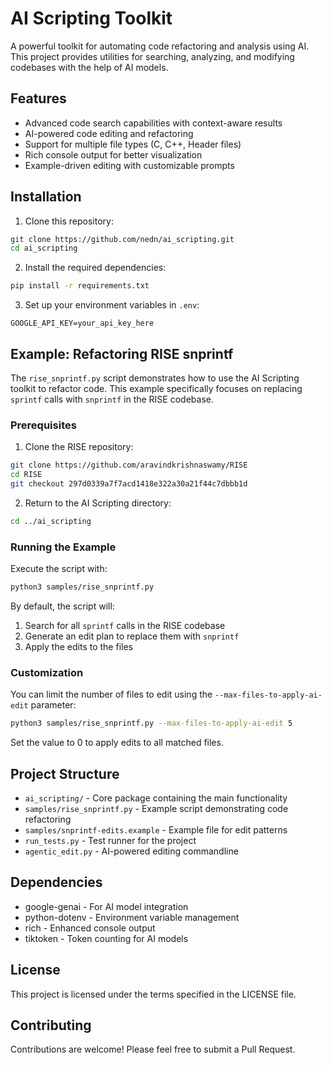 # AI Scripting Toolkit

A powerful toolkit for automating code refactoring and analysis using AI. This project provides utilities for searching, analyzing, and modifying codebases with the help of AI models.

## Features

- Advanced code search capabilities with context-aware results
- AI-powered code editing and refactoring
- Support for multiple file types (C, C++, Header files)
- Rich console output for better visualization
- Example-driven editing with customizable prompts

## Installation

1. Clone this repository:
```bash
git clone https://github.com/nedn/ai_scripting.git
cd ai_scripting
```

2. Install the required dependencies:
```bash
pip install -r requirements.txt
```

3. Set up your environment variables in `.env`:
```
GOOGLE_API_KEY=your_api_key_here
```

## Example: Refactoring RISE snprintf

The `rise_snprintf.py` script demonstrates how to use the AI Scripting toolkit to refactor code. This example specifically focuses on replacing `sprintf` calls with `snprintf` in the RISE codebase.

### Prerequisites

1. Clone the RISE repository:
```bash
git clone https://github.com/aravindkrishnaswamy/RISE
cd RISE
git checkout 297d0339a7f7acd1418e322a30a21f44c7dbbb1d
```

2. Return to the AI Scripting directory:
```bash
cd ../ai_scripting
```

### Running the Example

Execute the script with:
```bash
python3 samples/rise_snprintf.py
```

By default, the script will:
1. Search for all `sprintf` calls in the RISE codebase
2. Generate an edit plan to replace them with `snprintf`
3. Apply the edits to the files

### Customization

You can limit the number of files to edit using the `--max-files-to-apply-ai-edit` parameter:
```bash
python3 samples/rise_snprintf.py --max-files-to-apply-ai-edit 5
```

Set the value to 0 to apply edits to all matched files.

## Project Structure

- `ai_scripting/` - Core package containing the main functionality
- `samples/rise_snprintf.py` - Example script demonstrating code refactoring
- `samples/snprintf-edits.example` - Example file for edit patterns 
- `run_tests.py` - Test runner for the project
- `agentic_edit.py` - AI-powered editing commandline

## Dependencies

- google-genai - For AI model integration
- python-dotenv - Environment variable management
- rich - Enhanced console output
- tiktoken - Token counting for AI models

## License

This project is licensed under the terms specified in the LICENSE file.

## Contributing

Contributions are welcome! Please feel free to submit a Pull Request.
